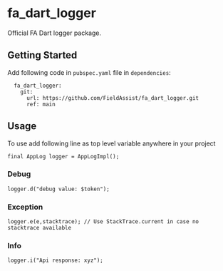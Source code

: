 # fa_dart_logger

Official FA Dart logger package.

## Getting Started

Add following code in `pubspec.yaml` file in `dependencies`:

```
  fa_dart_logger:
    git:
      url: https://github.com/FieldAssist/fa_dart_logger.git
      ref: main
```

## Usage

To use add following line as top level variable anywhere in your project

```
final AppLog logger = AppLogImpl();
```

### Debug

```
logger.d("debug value: $token");
```

### Exception

```
logger.e(e,stacktrace); // Use StackTrace.current in case no stacktrace available
```

### Info

```
logger.i("Api response: xyz");
```